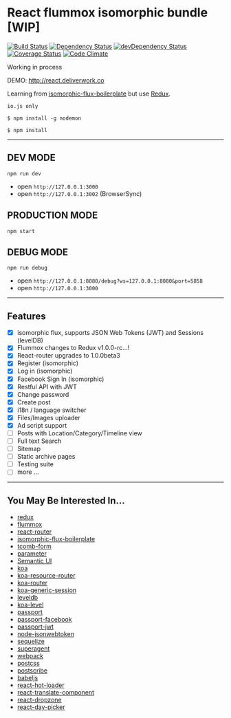 # React flummox isomorphic bundle [WIP]

[![Build Status](https://travis-ci.org/lancetw/react-isomorphic-bundle.svg)](https://travis-ci.org/lancetw/react-isomorphic-bundle)
[![Dependency Status](https://david-dm.org/lancetw/react-isomorphic-bundle.svg)](https://david-dm.org/lancetw/react-isomorphic-bundle)
[![devDependency Status](https://david-dm.org/lancetw/react-isomorphic-bundle/dev-status.svg)](https://david-dm.org/lancetw/react-isomorphic-bundle#info=devDependencies)
[![Coverage Status](https://coveralls.io/repos/lancetw/react-isomorphic-bundle/badge.svg?branch=master)](https://coveralls.io/r/lancetw/react-isomorphic-bundle?branch=master)
[![Code Climate](https://codeclimate.com/github/lancetw/react-isomorphic-bundle/badges/gpa.svg)](https://codeclimate.com/github/lancetw/react-isomorphic-bundle)

Working in process

DEMO: http://react.deliverwork.co

Learning from [isomorphic-flux-boilerplate](https://github.com/iam4x/isomorphic-flux-boilerplate) but use [Redux](https://github.com/gaearon/redux).

```
io.js only

$ npm install -g nodemon

$ npm install

```

---

## DEV MODE

`npm run dev`

* open `http://127.0.0.1:3000`
* open `http://127.0.0.1:3002` (BrowserSync)

## PRODUCTION MODE

`npm start`

## DEBUG MODE

`npm run debug`

* open `http://127.0.0.1:8080/debug?ws=127.0.0.1:8080&port=5858`
* open `http://127.0.0.1:3000`

---

## Features

- [x] isomorphic flux, supports JSON Web Tokens (JWT) and Sessions (levelDB)
- [x] Flummox changes to Redux v1.0.0-rc...!
- [x] React-router upgrades to 1.0.0beta3
- [x] Register (isomorphic)
- [x] Log in (isomorphic)
- [x] Facebook Sign In (isomorphic)
- [x] Restful API with JWT
- [x] Change password
- [x] Create post
- [x] i18n / language switcher
- [x] Files/Images uploader
- [x] Ad script support
- [ ] Posts with Location/Category/Timeline view
- [ ] Full text Search
- [ ] Sitemap
- [ ] Static archive pages
- [ ] Testing suite
- [ ] more ...

---

## You May Be Interested In...

* [redux](https://github.com/gaearon/redux)
* [flummox](https://github.com/acdlite/flummox)
* [react-router](https://github.com/rackt/react-router)
* [isomorphic-flux-boilerplate](https://github.com/iam4x/isomorphic-flux-boilerplate)
* [tcomb-form](https://github.com/gcanti/tcomb-form)
* [parameter](https://github.com/node-modules/parameter)
* [Semantic UI](http://semantic-ui.com/)
* [koa](https://github.com/koajs/koa)
* [koa-resource-router](https://github.com/alexmingoia/koa-resource-router)
* [koa-router](https://github.com/alexmingoia/koa-router)
* [koa-generic-session](https://github.com/koajs/generic-session)
* [leveldb](https://github.com/google/leveldb)
* [koa-level](https://github.com/purposeindustries/koa-level)
* [passport](https://github.com/jaredhanson/passport)
* [passport-facebook](https://github.com/jaredhanson/passport-facebook)
* [passport-jwt](https://github.com/themikenicholson/passport-jwt)
* [node-jsonwebtoken](https://github.com/auth0/node-jsonwebtoken)
* [sequelize](https://github.com/sequelize/sequelize)
* [superagent](https://github.com/visionmedia/superagent)
* [webpack](https://github.com/webpack/webpack)
* [postcss](https://github.com/postcss/postcss)
* [postscribe](https://github.com/krux/postscribe)
* [babeljs](https://github.com/babel/babel)
* [react-hot-loader](https://github.com/gaearon/react-hot-loader)
* [react-translate-component](https://github.com/martinandert/react-translate-component)
* [react-dropzone](https://github.com/paramaggarwal/react-dropzone)
* [react-day-picker](https://github.com/gpbl/react-day-picker)
